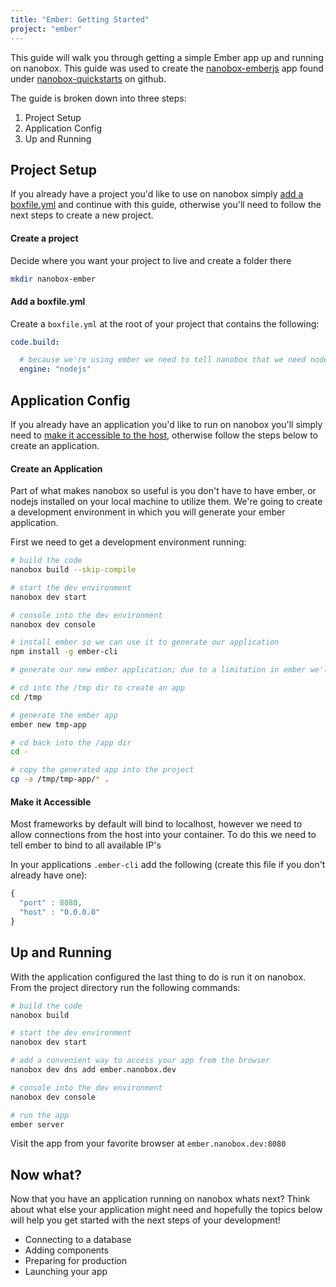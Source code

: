 ```yaml
---
title: "Ember: Getting Started"
project: "ember"
---
```


This guide will walk you through getting a simple Ember app up and running on nanobox. This guide was used to create the [nanobox-emberjs](https://github.com/nanobox-quickstarts/nanobox-emberjs) app found under [nanobox-quickstarts](https://github.com/nanobox-quickstarts) on github.

The guide is broken down into three steps:

1. Project Setup
2. Application Config
3. Up and Running

## Project Setup
If you already have a project you'd like to use on nanobox simply [add a boxfile.yml](#add-a-boxfile-yml) and continue with this guide, otherwise you'll need to follow the next steps to create a new project.

#### Create a project
Decide where you want your project to live and create a folder there

```bash
mkdir nanobox-ember
```

#### Add a boxfile.yml
Create a `boxfile.yml` at the root of your project that contains the following:

```yaml
code.build:

  # because we're using ember we need to tell nanobox that we need nodejs in our container
  engine: "nodejs"
```

## Application Config
If you already have an application you'd like to run on nanobox you'll simply need to [make it accessible to the host](#make-it-accessible), otherwise follow the steps below to create an application.

#### Create an Application
Part of what makes nanobox so useful is you don't have to have ember, or nodejs installed on your local machine to utilize them. We're going to create a development environment in which you will generate your ember application.

First we need to get a development environment running:

```bash
# build the code
nanobox build --skip-compile

# start the dev environment
nanobox dev start

# console into the dev environment
nanobox dev console

# install ember so we can use it to generate our application
npm install -g ember-cli

# generate our new ember application; due to a limitation in ember we'll have to generate our app in another folder and move it where we want it

# cd into the /tmp dir to create an app
cd /tmp

# generate the ember app
ember new tmp-app

# cd back into the /app dir
cd -

# copy the generated app into the project
cp -a /tmp/tmp-app/* .
```

#### Make it Accessible
Most frameworks by default will bind to localhost, however we need to allow connections from the host into your container. To do this we need to tell ember to bind to all available IP's

In your applications `.ember-cli` add the following (create this file if you don't already have one):

```javascript
{
  "port" : 8080,
  "host" : "0.0.0.0"
}
```

## Up and Running
With the application configured the last thing to do is run it on nanobox. From the project directory run the following commands:

```bash
# build the code
nanobox build

# start the dev environment
nanobox dev start

# add a convenient way to access your app from the browser
nanobox dev dns add ember.nanobox.dev

# console into the dev environment
nanobox dev console

# run the app
ember server
```

Visit the app from your favorite browser at `ember.nanobox.dev:8080`

## Now what?
Now that you have an application running on nanobox whats next? Think about what else your application might need and hopefully the topics below will help you get started with the next steps of your development!

* Connecting to a database
* Adding components
* Preparing for production
* Launching your app
